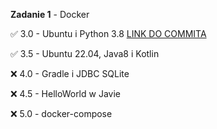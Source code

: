 **Zadanie 1** - Docker

:white_check_mark: 3.0 - Ubuntu i Python 3.8 [LINK DO COMMITA](https://github.com/JWiercinski/Ebiznes/commit/2499ba5b079a766b8e456258680f0c184dd9eba8)

:white_check_mark: 3.5 - Ubuntu 22.04, Java8 i Kotlin

:x: 4.0 - Gradle i JDBC SQLite

:x: 4.5 - HelloWorld w Javie

:x: 5.0 - docker-compose
